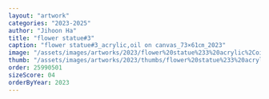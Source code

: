 ```yaml
---
layout: "artwork"
categories: "2023-2025"
author: "Jihoon Ha"
title: "flower statue#3"
caption: "flower statue#3_acrylic,oil on canvas_73×61㎝_2023"
image: "/assets/images/artworks/2023/flower%20statue%233%20acrylic%2Coil%20on%20canvas%2073x61cm%202023.jpg"
thumb: "/assets/images/artworks/2023/thumbs/flower%20statue%233%20acrylic%2Coil%20on%20canvas%2073x61cm%202023.jpg"
order: 25990501
sizeScore: 04
orderByYear: 2023
---
```

